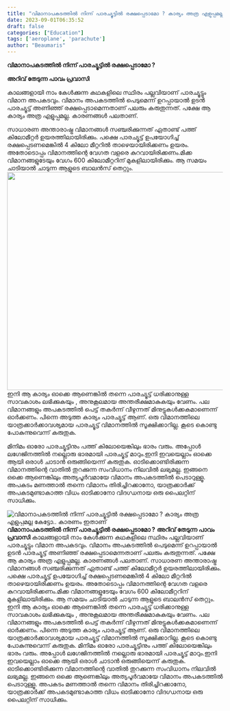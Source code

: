 ```yaml
---
title: "വിമാനാപകടത്തില്‍ നിന്ന് പാരച്യൂട്ടില്‍ രക്ഷപ്പെടാമോ ? കാര്യം അത്ര എളുപ്പമല്ല കേട്ടോ.. കാരണം ഇതാണ്"
date: 2023-09-01T06:35:52
draft: false
categories: ["Education"]
tags: ['aeroplane', 'parachute']
author: "Beaumaris"
---
```


<strong>വിമാനാപകടത്തില്‍ നിന്ന് പാരച്യൂട്ടില്‍ രക്ഷപ്പെടാമോ ?</strong>

<strong>അറിവ് തേടുന്ന പാവം പ്രവാസി</strong>

കാലങ്ങളായി നാം കേള്‍ക്കുന്ന കഥകളിലെ സ്ഥിരം പല്ലവിയാണ് പാരച്യൂട്ടും വിമാന അപകടവും. വിമാനം അപകടത്തില്‍ പെടുമെന്ന് ഉറപ്പായാല്‍ ഉടന്‍ പാരച്യൂട്ട് അണിഞ്ഞ് രക്ഷപ്പെടാമെന്നതാണ് പലരും കരുതുന്നത്. പക്ഷേ ആ കാര്യം അത്ര എളുപ്പമല്ല. കാരണങ്ങള്‍ പലതാണ്.

സാധാരണ അന്താരാഷ്ട്ര വിമാനങ്ങള്‍ സഞ്ചരിക്കുന്നത് ഏതാണ്ട് പത്ത് കിലോമീറ്റര്‍ ഉയരത്തിലായിരിക്കും. പക്ഷെ പാരച്യൂട്ട് ഉപയോഗിച്ച് രക്ഷപ്പെടണമെങ്കില്‍ 4 കിലോ മീറ്ററില്‍ താഴെയായിരിക്കണം ഉയരം. അതോടൊപ്പം വിമാനത്തിന്റെ വേഗത വളരെ കുറവായിരിക്കണം.മിക്ക വിമാനങ്ങളുടേയും വേഗം 600 കിലോമീറ്ററിന് മുകളിലായിരിക്കും. ആ സമയം ചാടിയാല്‍ ചാടുന്ന ആളുടെ ബാലന്‍സ് തെറ്റും.
<img class="size-full wp-image-416767 aligncenter" src="https://cdn.boolokam.com/articles/2023/09/ff33ttt.jpg" alt="" width="720" height="508" />ഇനി ആ കാര്യം ഓക്കെ ആണെങ്കില്‍ തന്നെ പാരച്യൂട്ട് ധരിക്കാനുള്ള സാവകാശം ലഭിക്കുകയും , അനുകൂലമായ അന്തരീക്ഷമാകുകയും വേണം. പല വിമാനങ്ങളും അപകടത്തില്‍ പെട്ട് തകര്‍ന്ന് വീഴുന്നത് മിനുട്ടുകള്‍ക്കകമാണെന്ന് ഓര്‍ക്കണം. പിന്നെ അടുത്ത കാര്യം പാരച്യൂട്ട് ആണ്. ഒരു വിമാനത്തിലെ യാത്രക്കാര്‍ക്കാവശ്യമായ പാരച്യൂട്ട് വിമാനത്തില്‍ സൂക്ഷിക്കാറില്ല. കൂടെ കൊണ്ടു പോകുന്നുവെന്ന് കരുതുക.

മിനിമം ഓരോ പാരച്യൂട്ടിനും പത്ത് കിലോയെങ്കിലും ഭാരം വരും. അപ്പോള്‍ ലഗേജിനത്തില്‍ നല്ലൊരു ഭാരമായി പാരച്യൂട്ട് മാറും.ഇനി ഇവയെല്ലാം ഓക്കെ ആയി ഒരാള്‍ ചാടാന്‍ ഒരുങ്ങിയെന്ന് കരുതുക. ഓടിക്കൊണ്ടിരിക്കുന്ന വിമാനത്തിന്റെ വാതില്‍ തുറക്കുന്ന സംവിധാനം നിലവില്‍ ലഭ്യമല്ല. ഇങ്ങനെ ഒക്കെ ആണെങ്കിലും അത്യപൂര്‍വമായേ വിമാനം അപകടത്തില്‍ പെടാറുള്ളൂ. അപകടം മണത്താല്‍ തന്നെ വിമാനം തിരിച്ചിറക്കാനോ, യാത്രക്കാര്‍ക്ക് അപകടമുണ്ടാകാത്ത വിധം ഓടിക്കാനോ വിദഗ്ധനായ ഒരു പൈലറ്റിന് സാധിക്കും.


![വിമാനാപകടത്തില്‍ നിന്ന് പാരച്യൂട്ടില്‍ രക്ഷപ്പെടാമോ ? കാര്യം അത്ര എളുപ്പമല്ല കേട്ടോ.. കാരണം ഇതാണ്](https://cdn.boolokam.com/articles/2023/09/ff33ttt.jpg)**വിമാനാപകടത്തില്‍ നിന്ന് പാരച്യൂട്ടില്‍ രക്ഷപ്പെടാമോ ?** **അറിവ് തേടുന്ന പാവം പ്രവാസി** കാലങ്ങളായി നാം കേള്‍ക്കുന്ന കഥകളിലെ സ്ഥിരം പല്ലവിയാണ് പാരച്യൂട്ടും വിമാന അപകടവും. വിമാനം അപകടത്തില്‍ പെടുമെന്ന് ഉറപ്പായാല്‍ ഉടന്‍ പാരച്യൂട്ട് അണിഞ്ഞ് രക്ഷപ്പെടാമെന്നതാണ് പലരും കരുതുന്നത്. പക്ഷേ ആ കാര്യം അത്ര എളുപ്പമല്ല. കാരണങ്ങള്‍ പലതാണ്. സാധാരണ അന്താരാഷ്ട്ര വിമാനങ്ങള്‍ സഞ്ചരിക്കുന്നത് ഏതാണ്ട് പത്ത് കിലോമീറ്റര്‍ ഉയരത്തിലായിരിക്കും. പക്ഷെ പാരച്യൂട്ട് ഉപയോഗിച്ച് രക്ഷപ്പെടണമെങ്കില്‍ 4 കിലോ മീറ്ററില്‍ താഴെയായിരിക്കണം ഉയരം. അതോടൊപ്പം വിമാനത്തിന്റെ വേഗത വളരെ കുറവായിരിക്കണം.മിക്ക വിമാനങ്ങളുടേയും വേഗം 600 കിലോമീറ്ററിന് മുകളിലായിരിക്കും. ആ സമയം ചാടിയാല്‍ ചാടുന്ന ആളുടെ ബാലന്‍സ് തെറ്റും. ഇനി ആ കാര്യം ഓക്കെ ആണെങ്കില്‍ തന്നെ പാരച്യൂട്ട് ധരിക്കാനുള്ള സാവകാശം ലഭിക്കുകയും , അനുകൂലമായ അന്തരീക്ഷമാകുകയും വേണം. പല വിമാനങ്ങളും അപകടത്തില്‍ പെട്ട് തകര്‍ന്ന് വീഴുന്നത് മിനുട്ടുകള്‍ക്കകമാണെന്ന് ഓര്‍ക്കണം. പിന്നെ അടുത്ത കാര്യം പാരച്യൂട്ട് ആണ്. ഒരു വിമാനത്തിലെ യാത്രക്കാര്‍ക്കാവശ്യമായ പാരച്യൂട്ട് വിമാനത്തില്‍ സൂക്ഷിക്കാറില്ല. കൂടെ കൊണ്ടു പോകുന്നുവെന്ന് കരുതുക. മിനിമം ഓരോ പാരച്യൂട്ടിനും പത്ത് കിലോയെങ്കിലും ഭാരം വരും. അപ്പോള്‍ ലഗേജിനത്തില്‍ നല്ലൊരു ഭാരമായി പാരച്യൂട്ട് മാറും.ഇനി ഇവയെല്ലാം ഓക്കെ ആയി ഒരാള്‍ ചാടാന്‍ ഒരുങ്ങിയെന്ന് കരുതുക. ഓടിക്കൊണ്ടിരിക്കുന്ന വിമാനത്തിന്റെ വാതില്‍ തുറക്കുന്ന സംവിധാനം നിലവില്‍ ലഭ്യമല്ല. ഇങ്ങനെ ഒക്കെ ആണെങ്കിലും അത്യപൂര്‍വമായേ വിമാനം അപകടത്തില്‍ പെടാറുള്ളൂ. അപകടം മണത്താല്‍ തന്നെ വിമാനം തിരിച്ചിറക്കാനോ, യാത്രക്കാര്‍ക്ക് അപകടമുണ്ടാകാത്ത വിധം ഓടിക്കാനോ വിദഗ്ധനായ ഒരു പൈലറ്റിന് സാധിക്കും.
